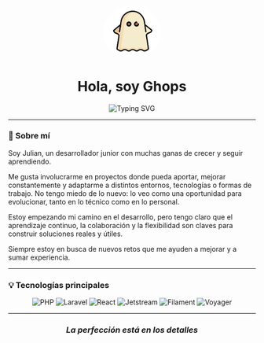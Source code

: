 <p align="center">
  <img src="ghops.png" width="120" style="border-radius: 50%;" alt="Avatar de Ghops">
</p>

<h1 align="center">Hola, soy Ghops</h1>

<p align="center">
  <img src="https://readme-typing-svg.demolab.com?font=Fira+Code&size=22&pause=1000&color=7F00FF&center=true&vCenter=true&width=440&lines=Minimalismo+con+estilo.;Estilo+que+comunica+solo.;Codigo+que+inspira." alt="Typing SVG" />
</p>


---
### 🧠 Sobre mí

Soy Julian, un desarrollador junior con muchas ganas de crecer y seguir aprendiendo.

Me gusta involucrarme en proyectos donde pueda aportar, mejorar constantemente y adaptarme a distintos entornos, tecnologías o formas de trabajo. No tengo miedo de lo nuevo: lo veo como una oportunidad para evolucionar, tanto en lo técnico como en lo personal.

Estoy empezando mi camino en el desarrollo, pero tengo claro que el aprendizaje continuo, la colaboración y la flexibilidad son claves para construir soluciones reales y útiles.

Siempre estoy en busca de nuevos retos que me ayuden a mejorar y a sumar experiencia.

---

### 💡 Tecnologías principales

<p align="center">
  <img src="https://img.shields.io/badge/PHP-777BB4?style=for-the-badge&logo=php&logoColor=white" alt="PHP"/>
  <img src="https://img.shields.io/badge/Laravel-FF2D20?style=for-the-badge&logo=laravel&logoColor=white" alt="Laravel"/>
  <img src="https://img.shields.io/badge/React-61DAFB?style=for-the-badge&logo=react&logoColor=white" alt="React"/>
  <img src="https://img.shields.io/badge/Jetstream-4B5563?style=for-the-badge&logo=laravel&logoColor=white" alt="Jetstream"/>
  <img src="https://img.shields.io/badge/Filament-0EA5E9?style=for-the-badge&logo=filament&logoColor=white" alt="Filament"/>
  <img src="https://img.shields.io/badge/Voyager-23B5D3?style=for-the-badge&logo=laravel&logoColor=white" alt="Voyager"/>
</p>

 ---

<h3 align="center"><i>La perfección está en los detalles</i></h3>


